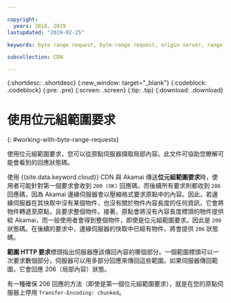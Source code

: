 ```yaml
---

copyright:
  years: 2018, 2019
lastupdated: "2019-02-25"

keywords: byte range request, byte-range request, origin server, range HTTP request, transfer-encoding

subcollection: CDN

---
```


{:shortdesc: .shortdesc}
{:new_window: target="_blank"}
{:codeblock: .codeblock}
{:pre: .pre}
{:screen: .screen}
{:tip: .tip}
{:download: .download}


# 使用位元組範圍要求
{: #working-with-byte-range-requests}

使用位元組範圍要求，您可以從原點伺服器擷取局部內容。此文件可協助您瞭解可能會看到的回應狀態碼。

使用 {{site.data.keyword.cloud}} CDN 與 Akamai 傳送**位元組範圍要求**時，使用者可能針對第一個要求會收到 `200 (OK)` 回應碼，而後續所有要求則都收到 `206` 回應碼，因為 Akamai 邊緣伺服器會以壓縮格式要求原點中的內容。因此，若邊緣伺服器在其快取中沒有某個物件，也沒有關於物件內容長度的任何資訊，它會將物件轉遞至原點，且要求整個物件。接著，原點會將沒有內容長度標頭的物件提供給 Akamai，而一般使用者會得到整個物件，即使是位元組範圍要求。因此是 `200` 狀態碼。在後續的要求中，邊緣伺服器的快取中已經有物件，將會提供 `206` 狀態碼。

**範圍 HTTP 要求**標頭指出伺服器應該傳回內容的哪個部分。一個範圍標頭可以一次要求數個部分，伺服器可以用多部分回應來傳回這些範圍。如果伺服器傳回範圍，它會回應 206（局部內容）狀態。

有一種確保 206 回應的方法（即使是第一個位元組範圍要求），就是在您的原點伺服器上停用 `Transfer-Encoding: chunked`。
